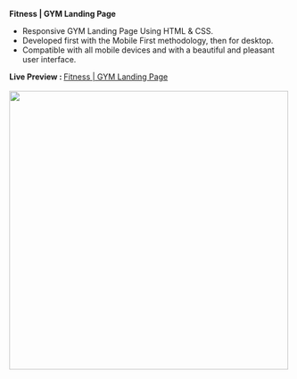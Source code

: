<b> Fitness | GYM Landing Page </b>
<br/>
<ul>
  <li> Responsive GYM Landing Page Using HTML & CSS. </li>
  <li> Developed first with the Mobile First methodology, then for desktop. </li>
  <li> Compatible with all mobile devices and with a beautiful and pleasant user interface. </li>
 </ul>
 <b> Live Preview : </b> <a href="https://kazinafiz.github.io/fitness-gym-landingpage.github.io/"> Fitness | GYM Landing Page </a>
 <br/>
 <br/>
 <img src="https://mir-s3-cdn-cf.behance.net/project_modules/max_1200/33ef50136850677.6201440332595.png" alt"="GYM" width="500px" height="auto">
